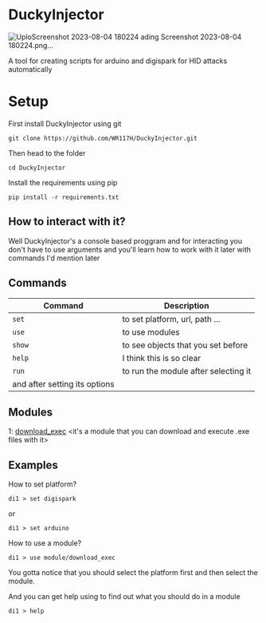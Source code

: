 # DuckyInjector


![Uplo![Screenshot 2023-08-04 180224](https://github.com/WR117H/DuckyInjector/assets/97615989/ffdbfdff-aabe-4330-bc32-dbf5595292c5)
ading Screenshot 2023-08-04 180224.png…]()
                                                                      
A tool for creating scripts for arduino and digispark for HID attacks automatically 
# Setup
First install DuckyInjector using git
```
git clone https://github.com/WR117H/DuckyInjector.git
```
Then head to the folder
```
cd DuckyInjector
```
Install the requirements using pip
```
pip install -r requirements.txt
```
## How to interact with it?

Well DuckyInjector's a console based proggram and for interacting you don't have to use arguments
and you'll learn how to work with it later with commands I'd mention later

## Commands

| Command | Description |
| --- | --- |
| `set` | to set platform, url, path ... |
| `use` | to use modules |
| `show` | to see objects that you set before |
| `help` | I think this is so clear |
| `run` | to run the module after selecting it 
and after setting its options |

## Modules
1: [download_exec]() <it's a module that you can download and execute .exe files with it>

## Examples
How to set platform?
```
di1 > set digispark
```
or
```
di1 > set arduino
```
How to use a module?
```
di1 > use module/download_exec
```
You gotta notice that you should select the platform first and then select the module.

And you can get help using to find out what you should do in a module
```
di1 > help
```
